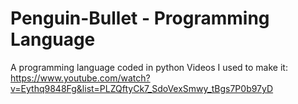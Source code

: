 # Penguin-Bullet - Programming Language
A programming language coded in python
Videos I used to make it: https://www.youtube.com/watch?v=Eythq9848Fg&list=PLZQftyCk7_SdoVexSmwy_tBgs7P0b97yD
